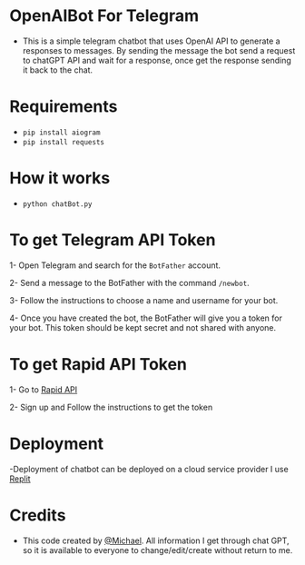 # OpenAIBot For Telegram
- This is a simple telegram chatbot that uses OpenAI API to generate a responses to messages. By sending the message the bot send a request to chatGPT API and wait for a response, once get the response sending it back to the chat.

# Requirements 
- `pip install aiogram`
- `pip install requests`

# How it works

- `python chatBot.py`

# To get Telegram API Token
1- Open Telegram and search for the `BotFather` account.

2- Send a message to the BotFather with the command `/newbot`.

3- Follow the instructions to choose a name and username for your bot.

4- Once you have created the bot, the BotFather will give you a token for your bot. This token should be kept secret and not shared with anyone.

# To get Rapid API Token
1- Go to [Rapid API](https://rapidapi.com/)

2- Sign up and Follow the instructions to get the token

# Deployment
-Deployment of chatbot can be deployed on a cloud service provider I use [Replit](https://replit.com/)

# Credits 
- This code created by [@Michael](https://github.com/Michaelredaa/). All information I get through chat GPT, so it is available to everyone to change/edit/create without return to me. 